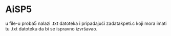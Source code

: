 # AiSP5
u file-u proba5 nalazi .txt datoteka i pripadajući zadatakpeti.c koji mora imati tu .txt datoteku da bi se ispravno izvršavao.
